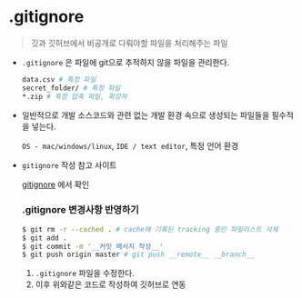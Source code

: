 # .gitignore

> 깃과 깃허브에서  비공개로 다뤄야할 파일을 처리해주는 파일

* `.gitignore` 은 파일에 git으로 추적하지 않을 파일을 관리한다.

  ```bash
  data.csv # 특정 파일
  secret_folder/ # 특정 파일
  *.zip # 특정 압축 파일, 확장자
  ```

* 일반적으로 개발 소스코드와 관련 없는 개발 환경 속으로 생성되는 파일들을 필수적을 넣는다. 

  `OS - mac/windows/linux`, `IDE / text editor`, 특정 언어 환경

* `gitignore` 작성 참고 사이트

  [gitignore](https://www.toptal.com/developers/gitignore) 에서 확인

  ### .gitignore 변경사항 반영하기

  

  ```bash
  $ git rm -r --cached . # cache에 기록된 tracking 중인 파일리스트 삭제
  $ git add .
  $ git commit -m '__커밋 메시지 작성__'
  $ git push origin master # git push __remote__ __branch__ 
  ```

  1. `.gitignore` 파일을 수정한다.
  2. 이후 위와같은 코드로 작성하여 깃허브로 연동